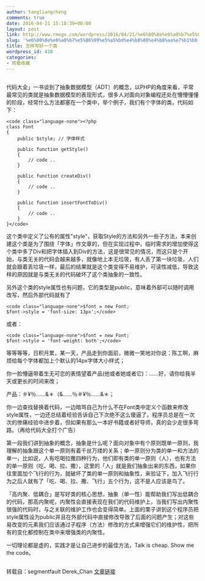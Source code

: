 ```yaml
---
author: tangliangcheng
comments: true
date: 2016-04-21 15:18:39+00:00
layout: post
link: http://www.rmogo.com/wordpress/2016/04/21/%e6%80%8e%e6%a0%b7%e5%86%99%e5%a5%bd%e4%b8%80%e4%b8%aa%e7%b1%bb/
slug: '%e6%80%8e%e6%a0%b7%e5%86%99%e5%a5%bd%e4%b8%80%e4%b8%aa%e7%b1%bb'
title: 怎样写好一个类
wordpress_id: 418
categories:
- 转载收藏
---
```


## 



代码大全」一书谈到了抽象数据模型（ADT）的概念，以PHP的角度来看，平常最常见的类就是抽象数据模型的表现形式，很多人对面向对象编程还处在懵懵懂懂的阶段，经常什么方法都塞在一个类中，举个例子，我们有个字体的类，代码如下：





    
    <code class="language-none"><?php
    class Font
    {
        public $style; // 字体样式
    
        public function getStyle()
        {
            // code ..
        }
    
        public function createDiv()
        {
            // code ..
        }
    
        public function insertFontToDiv()
        {
            // code ..
        }
    }</code>






这个类中定义了公有的属性"style"，获取Style的方法和另外一些子方法，本来创建这个类是为了围绕「字体」作文章的，但在实现过程中，临时需求的增加使得这个类中多了Div和把字体插入到Div的方法，这是很常见的情况，而这只是个开始，与类无关的代码会越来越多，就像地上本无垃圾，有人丢了第一块垃圾，人们就会跟着丢垃圾一样，最后的结果就是这个类变得不易维护，可读性减低，导致这样的原因就是与类无关的代码破坏了这个类抽象的一致性。

另外这个类的style属性也有问题，它的类型是public，意味着外部可以随时调用改写，然后外部代码就有了





    
    <code class="language-none">$font = new Font;
    $font->style = 'font-size: 13px';</code>






或者：





    
    <code class="language-none">$font = new Font;
    $font->style = 'font-weight: both';</code>






等等等等，日积月累，某一天，产品走到你面前，微微一笑地对你说：陈工啊，麻烦给每个字体都加上个默认的14px字体大小样式；

你一脸懵逼带着生无可恋的表情望着产品(他或者她或者它)：……好，请你给我半天或更长的时间来改；

产品：＃¥％……&＊（&……％＃¥％……&＊；

你一边查找替换着代码，一边暗骂自己为什么不在Font类中定义个函数来修改style属性，一边还总结着经验告诉自己下次绝不这么傻逼了。程序员总是在一次次的惨痛经验中进步着，但如果有那么一本好书籍或者好导师，真的会少走很多弯路。（再给代码大全打个广告）

第一段我们讲到抽象的概念，抽象是什么呢？面向对象中有个原则既单一原则，我理解的抽象跟这个单一原则有着千丝万缕的关系；单一原则分为类的单一和方法的单一，比如说，人有吃喝拉撒四种行为，他们即有类的单一原则（人），也有方法的单一原则（吃、喝、拉、撒），这里的「人」就是我们抽象出来的东西，如果你往里面加个飞行的行为，就破坏了类的单一原则和抽象性，来验证下，加入飞行行为之后人就有了「吃、喝、拉、撒、飞行」五个行为，这不是人应该是鸟了。

「高内聚、低耦合」是写好类的核心思想，抽象（单一性）能帮助我们写出低耦合的代码，那高内聚呢，内聚性会直接表现在我们的代码维护上，当我们写出内聚性很强的代码时，与之关联的维护工作也会变得简单。上面的栗子讲到这个程序员把style属性设为public并且在外部代码中直接修改导致了后面的问题产生；对这些易改变的元素我们应该通过子程序（方法）修改的方式来增强它们的维护性，把所有的变化都控制在类中来增强类的内聚性。

一切理论都是虚的，实践才是让自己进步的最佳方法，Talk is cheap. Show me the code。



## 



转载自：segmentfault Derek_Chan [文章链接](https://segmentfault.com/a/1190000004968048)
